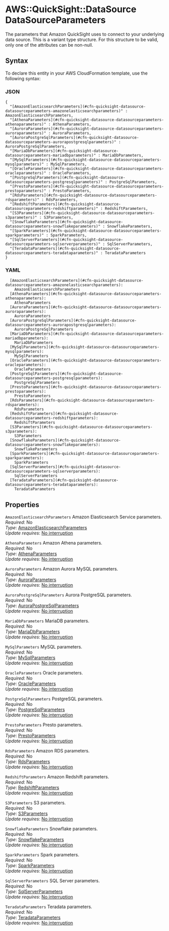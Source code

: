 # AWS::QuickSight::DataSource DataSourceParameters<a name="aws-properties-quicksight-datasource-datasourceparameters"></a>

The parameters that Amazon QuickSight uses to connect to your underlying data source\. This is a variant type structure\. For this structure to be valid, only one of the attributes can be non\-null\.

## Syntax<a name="aws-properties-quicksight-datasource-datasourceparameters-syntax"></a>

To declare this entity in your AWS CloudFormation template, use the following syntax:

### JSON<a name="aws-properties-quicksight-datasource-datasourceparameters-syntax.json"></a>

```
{
  "[AmazonElasticsearchParameters](#cfn-quicksight-datasource-datasourceparameters-amazonelasticsearchparameters)" : AmazonElasticsearchParameters,
  "[AthenaParameters](#cfn-quicksight-datasource-datasourceparameters-athenaparameters)" : AthenaParameters,
  "[AuroraParameters](#cfn-quicksight-datasource-datasourceparameters-auroraparameters)" : AuroraParameters,
  "[AuroraPostgreSqlParameters](#cfn-quicksight-datasource-datasourceparameters-aurorapostgresqlparameters)" : AuroraPostgreSqlParameters,
  "[MariaDbParameters](#cfn-quicksight-datasource-datasourceparameters-mariadbparameters)" : MariaDbParameters,
  "[MySqlParameters](#cfn-quicksight-datasource-datasourceparameters-mysqlparameters)" : MySqlParameters,
  "[OracleParameters](#cfn-quicksight-datasource-datasourceparameters-oracleparameters)" : OracleParameters,
  "[PostgreSqlParameters](#cfn-quicksight-datasource-datasourceparameters-postgresqlparameters)" : PostgreSqlParameters,
  "[PrestoParameters](#cfn-quicksight-datasource-datasourceparameters-prestoparameters)" : PrestoParameters,
  "[RdsParameters](#cfn-quicksight-datasource-datasourceparameters-rdsparameters)" : RdsParameters,
  "[RedshiftParameters](#cfn-quicksight-datasource-datasourceparameters-redshiftparameters)" : RedshiftParameters,
  "[S3Parameters](#cfn-quicksight-datasource-datasourceparameters-s3parameters)" : S3Parameters,
  "[SnowflakeParameters](#cfn-quicksight-datasource-datasourceparameters-snowflakeparameters)" : SnowflakeParameters,
  "[SparkParameters](#cfn-quicksight-datasource-datasourceparameters-sparkparameters)" : SparkParameters,
  "[SqlServerParameters](#cfn-quicksight-datasource-datasourceparameters-sqlserverparameters)" : SqlServerParameters,
  "[TeradataParameters](#cfn-quicksight-datasource-datasourceparameters-teradataparameters)" : TeradataParameters
}
```

### YAML<a name="aws-properties-quicksight-datasource-datasourceparameters-syntax.yaml"></a>

```
  [AmazonElasticsearchParameters](#cfn-quicksight-datasource-datasourceparameters-amazonelasticsearchparameters): 
    AmazonElasticsearchParameters
  [AthenaParameters](#cfn-quicksight-datasource-datasourceparameters-athenaparameters): 
    AthenaParameters
  [AuroraParameters](#cfn-quicksight-datasource-datasourceparameters-auroraparameters): 
    AuroraParameters
  [AuroraPostgreSqlParameters](#cfn-quicksight-datasource-datasourceparameters-aurorapostgresqlparameters): 
    AuroraPostgreSqlParameters
  [MariaDbParameters](#cfn-quicksight-datasource-datasourceparameters-mariadbparameters): 
    MariaDbParameters
  [MySqlParameters](#cfn-quicksight-datasource-datasourceparameters-mysqlparameters): 
    MySqlParameters
  [OracleParameters](#cfn-quicksight-datasource-datasourceparameters-oracleparameters): 
    OracleParameters
  [PostgreSqlParameters](#cfn-quicksight-datasource-datasourceparameters-postgresqlparameters): 
    PostgreSqlParameters
  [PrestoParameters](#cfn-quicksight-datasource-datasourceparameters-prestoparameters): 
    PrestoParameters
  [RdsParameters](#cfn-quicksight-datasource-datasourceparameters-rdsparameters): 
    RdsParameters
  [RedshiftParameters](#cfn-quicksight-datasource-datasourceparameters-redshiftparameters): 
    RedshiftParameters
  [S3Parameters](#cfn-quicksight-datasource-datasourceparameters-s3parameters): 
    S3Parameters
  [SnowflakeParameters](#cfn-quicksight-datasource-datasourceparameters-snowflakeparameters): 
    SnowflakeParameters
  [SparkParameters](#cfn-quicksight-datasource-datasourceparameters-sparkparameters): 
    SparkParameters
  [SqlServerParameters](#cfn-quicksight-datasource-datasourceparameters-sqlserverparameters): 
    SqlServerParameters
  [TeradataParameters](#cfn-quicksight-datasource-datasourceparameters-teradataparameters): 
    TeradataParameters
```

## Properties<a name="aws-properties-quicksight-datasource-datasourceparameters-properties"></a>

`AmazonElasticsearchParameters`  <a name="cfn-quicksight-datasource-datasourceparameters-amazonelasticsearchparameters"></a>
Amazon Elasticsearch Service parameters\.  
*Required*: No  
*Type*: [AmazonElasticsearchParameters](aws-properties-quicksight-datasource-amazonelasticsearchparameters.md)  
*Update requires*: [No interruption](https://docs.aws.amazon.com/AWSCloudFormation/latest/UserGuide/using-cfn-updating-stacks-update-behaviors.html#update-no-interrupt)

`AthenaParameters`  <a name="cfn-quicksight-datasource-datasourceparameters-athenaparameters"></a>
Amazon Athena parameters\.  
*Required*: No  
*Type*: [AthenaParameters](aws-properties-quicksight-datasource-athenaparameters.md)  
*Update requires*: [No interruption](https://docs.aws.amazon.com/AWSCloudFormation/latest/UserGuide/using-cfn-updating-stacks-update-behaviors.html#update-no-interrupt)

`AuroraParameters`  <a name="cfn-quicksight-datasource-datasourceparameters-auroraparameters"></a>
Amazon Aurora MySQL parameters\.  
*Required*: No  
*Type*: [AuroraParameters](aws-properties-quicksight-datasource-auroraparameters.md)  
*Update requires*: [No interruption](https://docs.aws.amazon.com/AWSCloudFormation/latest/UserGuide/using-cfn-updating-stacks-update-behaviors.html#update-no-interrupt)

`AuroraPostgreSqlParameters`  <a name="cfn-quicksight-datasource-datasourceparameters-aurorapostgresqlparameters"></a>
Aurora PostgreSQL parameters\.  
*Required*: No  
*Type*: [AuroraPostgreSqlParameters](aws-properties-quicksight-datasource-aurorapostgresqlparameters.md)  
*Update requires*: [No interruption](https://docs.aws.amazon.com/AWSCloudFormation/latest/UserGuide/using-cfn-updating-stacks-update-behaviors.html#update-no-interrupt)

`MariaDbParameters`  <a name="cfn-quicksight-datasource-datasourceparameters-mariadbparameters"></a>
MariaDB parameters\.  
*Required*: No  
*Type*: [MariaDbParameters](aws-properties-quicksight-datasource-mariadbparameters.md)  
*Update requires*: [No interruption](https://docs.aws.amazon.com/AWSCloudFormation/latest/UserGuide/using-cfn-updating-stacks-update-behaviors.html#update-no-interrupt)

`MySqlParameters`  <a name="cfn-quicksight-datasource-datasourceparameters-mysqlparameters"></a>
MySQL parameters\.  
*Required*: No  
*Type*: [MySqlParameters](aws-properties-quicksight-datasource-mysqlparameters.md)  
*Update requires*: [No interruption](https://docs.aws.amazon.com/AWSCloudFormation/latest/UserGuide/using-cfn-updating-stacks-update-behaviors.html#update-no-interrupt)

`OracleParameters`  <a name="cfn-quicksight-datasource-datasourceparameters-oracleparameters"></a>
Oracle parameters\.  
*Required*: No  
*Type*: [OracleParameters](aws-properties-quicksight-datasource-oracleparameters.md)  
*Update requires*: [No interruption](https://docs.aws.amazon.com/AWSCloudFormation/latest/UserGuide/using-cfn-updating-stacks-update-behaviors.html#update-no-interrupt)

`PostgreSqlParameters`  <a name="cfn-quicksight-datasource-datasourceparameters-postgresqlparameters"></a>
PostgreSQL parameters\.  
*Required*: No  
*Type*: [PostgreSqlParameters](aws-properties-quicksight-datasource-postgresqlparameters.md)  
*Update requires*: [No interruption](https://docs.aws.amazon.com/AWSCloudFormation/latest/UserGuide/using-cfn-updating-stacks-update-behaviors.html#update-no-interrupt)

`PrestoParameters`  <a name="cfn-quicksight-datasource-datasourceparameters-prestoparameters"></a>
Presto parameters\.  
*Required*: No  
*Type*: [PrestoParameters](aws-properties-quicksight-datasource-prestoparameters.md)  
*Update requires*: [No interruption](https://docs.aws.amazon.com/AWSCloudFormation/latest/UserGuide/using-cfn-updating-stacks-update-behaviors.html#update-no-interrupt)

`RdsParameters`  <a name="cfn-quicksight-datasource-datasourceparameters-rdsparameters"></a>
Amazon RDS parameters\.  
*Required*: No  
*Type*: [RdsParameters](aws-properties-quicksight-datasource-rdsparameters.md)  
*Update requires*: [No interruption](https://docs.aws.amazon.com/AWSCloudFormation/latest/UserGuide/using-cfn-updating-stacks-update-behaviors.html#update-no-interrupt)

`RedshiftParameters`  <a name="cfn-quicksight-datasource-datasourceparameters-redshiftparameters"></a>
Amazon Redshift parameters\.  
*Required*: No  
*Type*: [RedshiftParameters](aws-properties-quicksight-datasource-redshiftparameters.md)  
*Update requires*: [No interruption](https://docs.aws.amazon.com/AWSCloudFormation/latest/UserGuide/using-cfn-updating-stacks-update-behaviors.html#update-no-interrupt)

`S3Parameters`  <a name="cfn-quicksight-datasource-datasourceparameters-s3parameters"></a>
S3 parameters\.  
*Required*: No  
*Type*: [S3Parameters](aws-properties-quicksight-datasource-s3parameters.md)  
*Update requires*: [No interruption](https://docs.aws.amazon.com/AWSCloudFormation/latest/UserGuide/using-cfn-updating-stacks-update-behaviors.html#update-no-interrupt)

`SnowflakeParameters`  <a name="cfn-quicksight-datasource-datasourceparameters-snowflakeparameters"></a>
Snowflake parameters\.  
*Required*: No  
*Type*: [SnowflakeParameters](aws-properties-quicksight-datasource-snowflakeparameters.md)  
*Update requires*: [No interruption](https://docs.aws.amazon.com/AWSCloudFormation/latest/UserGuide/using-cfn-updating-stacks-update-behaviors.html#update-no-interrupt)

`SparkParameters`  <a name="cfn-quicksight-datasource-datasourceparameters-sparkparameters"></a>
Spark parameters\.  
*Required*: No  
*Type*: [SparkParameters](aws-properties-quicksight-datasource-sparkparameters.md)  
*Update requires*: [No interruption](https://docs.aws.amazon.com/AWSCloudFormation/latest/UserGuide/using-cfn-updating-stacks-update-behaviors.html#update-no-interrupt)

`SqlServerParameters`  <a name="cfn-quicksight-datasource-datasourceparameters-sqlserverparameters"></a>
SQL Server parameters\.  
*Required*: No  
*Type*: [SqlServerParameters](aws-properties-quicksight-datasource-sqlserverparameters.md)  
*Update requires*: [No interruption](https://docs.aws.amazon.com/AWSCloudFormation/latest/UserGuide/using-cfn-updating-stacks-update-behaviors.html#update-no-interrupt)

`TeradataParameters`  <a name="cfn-quicksight-datasource-datasourceparameters-teradataparameters"></a>
Teradata parameters\.  
*Required*: No  
*Type*: [TeradataParameters](aws-properties-quicksight-datasource-teradataparameters.md)  
*Update requires*: [No interruption](https://docs.aws.amazon.com/AWSCloudFormation/latest/UserGuide/using-cfn-updating-stacks-update-behaviors.html#update-no-interrupt)